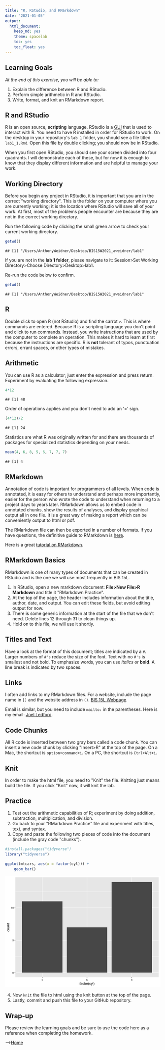 ```yaml
---
title: "R, RStudio, and RMarkdown"
date: "2021-01-05"
output:
  html_document: 
    keep_md: yes
    theme: spacelab
    toc: yes
    toc_float: yes
---
```


## Learning Goals  
*At the end of this exercise, you will be able to:*    
1. Explain the difference between R and RStudio.  
2. Perform simple arithmetic in R and RStudio.  
3. Write, format, and knit an RMarkdown report.  

## R and RStudio  
R is an open source, **scripting** language. RStudio is a [GUI](https://www.computerhope.com/jargon/g/gui.htm) that is used to interact with R. You need to have R installed in order for RStudio to work. On the desktop in your repository's `lab 1` folder, you should see a file titled `lab1_1.Rmd`. Open this file by double clicking; you should now be in RStudio.  

When you first open RStudio, you should see your screen divided into four quadrants. I will demonstrate each of these, but for now it is enough to know that they display different information and are helpful to manage your work.  

## Working Directory  
Before you begin any project in RStudio, it is important that you are in the correct "working directory". This is the folder on your computer where you are currently working; it is the location where RStudio will save all of your work. At first, most of the problems people encounter are because they are not in the correct working directory.  

Run the following code by clicking the small green arrow to check your current working directory.  

```r
getwd()
```

```
## [1] "/Users/AnthonyWeidner/Desktop/BIS15W2021_aweidner/lab1"
```

If you are not in the **lab 1 folder**, please navigate to it: Session>Set Working Directory>Choose Directory>Desktop>lab1.  

Re-run the code below to confirm.

```r
getwd()
```

```
## [1] "/Users/AnthonyWeidner/Desktop/BIS15W2021_aweidner/lab1"
```

## R  
Double click to open R (not RStudio) and find the carrot `>`. This is where commands are entered. Because R is a scripting language you don't point and click to run commands. Instead, you write instructions that are used by the computer to complete an operation. This makes it hard to learn at first because the instructions are specific. R is **not** tolerant of typos, punctuation errors, errant spaces, or other types of mistakes.  

## Arithmetic  
You can use R as a calculator; just enter the expression and press return.  Experiment by evaluating the following expression.

```r
4*12
```

```
## [1] 48
```

Order of operations applies and you don't need to add an '=' sign.

```r
(4*12)/2
```

```
## [1] 24
```

Statistics are what R was originally written for and there are thousands of packages for specialized statistics depending on your needs.

```r
mean(4, 6, 8, 5, 6, 7, 7, 7)
```

```
## [1] 4
```

## RMarkdown  
Annotation of code is important for programmers of all levels. When code is annotated, it is easy for others to understand and perhaps more importantly, easier for the person who wrote the code to understand when returning to a project days to years later. RMarkdown allows us to embed code in annotated chunks, show the results of analyses, and display graphical output all in one file. It is a great way of making a report which can be conveniently output to html or pdf.  

The RMarkdown file can then be exported in a number of formats. If you have questions, the definitive guide to RMarkdown is [here](https://bookdown.org/yihui/rmarkdown/).  

Here is a great [tutorial on RMarkdown](https://www.markdowntutorial.com/).  

## RMarkdown Basics  
RMarkdown is one of many types of documents that can be created in RStudio and is the one we will use most frequently in BIS 15L.  

1. In RStudio, open a new markdown document: **File>New File>R Markdown** and title it "RMarkdown Practice".  
2. At the top of the page, the header includes information about the title, author, date, and output. You can edit these fields, but avoid editing output for now.   
3. There is some generic information at the start of the file that we don't need. Delete lines 12 through 31 to clean things up.  
4. Hold on to this file, we will use it shortly.  

## Titles and Text
Have a look at the format of this document; titles are indicated by a `#`. Larger numbers of `#'s` reduce the size of the font. Text with no `#'s` is smallest and not bold. To emphasize words, you can use _italics_ or **bold**. A line break is indicated by two spaces.  

## Links
I often add links to my RMarkdown files. For a website, include the page name in `[]` and the website address in `()`. [BIS 15L Webpage](https://jmledford3115.github.io/datascibiol/).    

Email is similar, but you need to include `mailto:` in the parentheses. Here is my email: [Joel Ledford](mailto:jmledford@ucdavis.edu).    

## Code Chunks
All R code is inserted between two gray bars called a code chunk. You can insert a new code chunk by clicking "Insert>R" at the top of the page. On a Mac, the shortcut is `option+command+i`. On a PC, the shortcut is `Ctrl+Alt+i`.  

## Knit
In order to make the html file, you need to "Knit" the file. Knitting just means build the file. If you click "Knit" now, it will knit the lab.  

## Practice
1. Test out the arithmetic capabilities of R; experiment by doing addition, subtraction, multiplication, and division.  
2. Go back to your "RMarkdown Practice" file and experiment with titles, text, and syntax.  
3. Copy and paste the following two pieces of code into the document (include the gray code "chunks").      


```r
#install.packages("tidyverse")
library("tidyverse")
```


```r
ggplot(mtcars, aes(x = factor(cyl))) +
    geom_bar()
```

![](lab1_2_files/figure-html/unnamed-chunk-2-1.png)<!-- -->

4. Now `knit` the file to html using the knit button at the top of the page.  
5. Lastly, commit and push this file to your GitHub repository.  

## Wrap-up
Please review the learning goals and be sure to use the code here as a reference when completing the homework.  

-->[Home](https://jmledford3115.github.io/datascibiol/)  

